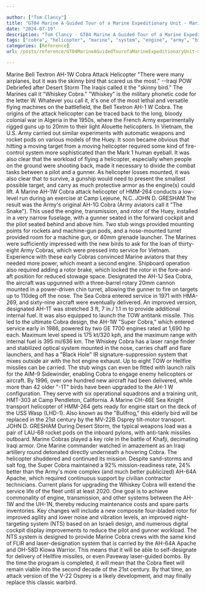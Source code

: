 ```yaml
---

author: ["Tom Clancy"]
title: "GT04 Marine A Guided Tour of a Marine Expeditionary Unit - Marine_split_085.html"
date: "2024-07-19"
description: "Tom Clancy - GT04 Marine A Guided Tour of a Marine Expeditionary Unit"
tags: ["cobra", "helicopter", "marine", "system", "engine", "army", "bird", "also", "attack", "iraqi", "whiskey", "one", "gunner", "rotor", "service", "aircraft", "missile", "call", "carried", "rocket", "pod", "target", "required", "pilot", "mounted"]
categories: [Reference]
url: /posts/reference/GT04MarineAGuidedTourofaMarineExpeditionaryUnit-marinesplit085html

---
```



Marine
Bell Textron AH-1W Cobra Attack Helicopter
"There were many airplanes, but it was the skinny bird that scared us the most."
--Iraqi POW Debriefed after Desert Storm
The Iraqis called it the "skinny bird." The Marines call it "Whiskey Cobra." "Whiskey" is the military phonetic code for the letter W. Whatever you call it, it's one of the most lethal and versatile flying machines on the battlefield, the Bell Textron AH-1 W Cobra. The origins of the attack helicopter can be traced back to the long, bloody colonial war in Algeria in the 1950s, where the French Army experimentally rigged guns up to 20mm to their light Alouette helicopters. In Vietnam, the U.S. Army carried out similar experiments with automatic weapons and rocket pods on various models of the Huey. It soon became obvious that hitting a moving target from a moving helicopter required some kind of fire-control system more sophisticated than the Mark 1 human eyeball. It was also clear that the workload of flying a helicopter, especially when people on the ground were shooting back, made it necessary to divide the combat tasks between a pilot and a gunner. As helicopter losses mounted, it was also clear that to survive, a gunship would need to present the smallest possible target, and carry as much protective armor as the engine(s) could lift.
A Marine AH-1W Cobra attack helicopter of HMM-264 conducts a low-level run during an exercise at Camp Lejeune, N.C.
JOHN D. GRESHAM
The result was the Army's original AH-1G Cobra (Army aviators call it "The Snake"). This used the engine, transmission, and rotor of the Huey, installed in a very narrow fuselage, with a gunner seated in the forward cockpit and the pilot seated behind and above him. Two stub wings provided mounting points for rockets and machine-gun pods, and a nose-mounted turret provided room for a machine gun, or 40mm grenade launcher. The Marines were sufficiently impressed with the new birds to ask for the loan of thirty-eight Army Cobras, which were pressed into service for Vietnam. Experience with these early Cobras convinced Marine aviators that they needed more power, which meant a second engine. Shipboard operation also required adding a rotor brake, which locked the rotor in the fore-and-aft position for reduced stowage space. Designated the AH-1J Sea Cobra, the aircraft was upgunned with a three-barrel rotary 20mm cannon mounted in a power-driven chin turret, allowing the gunner to fire on targets up to 110deg off the nose.
The Sea Cobra entered service in 1971 with HMA-269, and sixty-nine aircraft were eventually delivered. An improved version, designated AH-1T was stretched 3 ft, 7 in./ 1.1 m to provide additional internal fuel. It was also equipped to launch the TOW antitank missile. This led to the ultimate Cobra design, the AH-1W "Super Cobra," which entered service early in 1986, powered by two GE T700 engines rated at 1,690 hp each. Maximum level speed is 175 kt/320 kph, and the maximum range with internal fuel is 395 mi/636 km. The Whiskey Cobra has a laser range finder and stabilized optical system mounted in the nose, carries chaff and flare launchers, and has a "Black Hole" IR signature-suppression system that mixes outside air with the hot engine exhaust. Up to eight TOW or Hellfire missiles can be carried. The stub wings can even be fitted with launch rails for the AIM-9 Sidewinder, enabling Cobra to engage enemy helicopters or aircraft. By 1996, over one hundred new aircraft had been delivered, while more than 42 older "-1T" birds have been upgraded to the AH-1 W configuration. They serve with six operational squadrons and a training unit, HMT-303 at Camp Pendleton, California.
A Marine CH-46E Sea Knight transport helicopter of HMM-264 gets ready for engine start on the deck of the USS Wasp (LHD-1). Also known as the "Bullfrog," this elderly bird will be replaced in the 21st century by the MV-22B Osprey tilt-motor transport.
JOHN D. GRESHAM
During Desert Storm, the typical weapons load was a pair of LAU-68 rocket pods on the inboard pylons, with anti-tank missiles outboard. Marine Cobras played a key role in the battle of Khafji, decimating Iraqi armor. One Marine commander watched in amazement as an Iraqi artillery round detonated directly underneath a hovering Cobra. The helicopter shuddered and continued its mission. Despite sand-storms and salt fog, the Super Cobra maintained a 92% mission-readiness rate, 24% better than the Army's more complex (and much better publicized) AH-64A Apache, which required continuous support by civilian contractor technicians.
Current plans for upgrading the Whiskey Cobra will extend the service life of the fleet until at least 2020. One goal is to achieve commonality of engine, transmission, and other systems between the AH-1W and the UH-1N, thereby reducing maintenance costs and spare parts inventories. Key changes will include a new composite four-bladed rotor for improved agility and lower noise and vibration levels, an improved night-targeting system (NTS) based on an Israeli design, and numerous digital cockpit display improvements to reduce the pilot and gunner workload. The NTS system is designed to provide Marine Cobra crews with the same kind of FLIR and laser-designation system that is carried by the AH-64A Apache and OH-58D Kiowa Warrior. This means that it will be able to self-designate for delivery of Hellfire missiles, or even Paveway laser-guided bombs. By the time the program is completed, it will mean that the Cobra fleet will remain viable into the second decade of the 21st century. By that time, an attack version of the V-22 Osprey is a likely development, and may finally replace this classic warbird.
